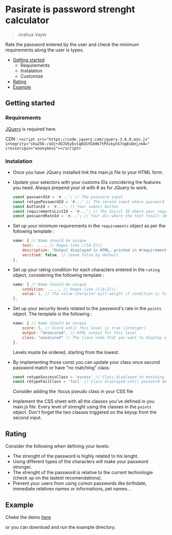 # Pasirate is password strenght calculator
> Joshua Vayer

Rate the password entered by the user and check the minimum requirements along the user is types.

- [Getting started](#getting-started)
    - Requirements
    - Instalation
    - Customize
- [Rating](#rating)
- [Example](#example)

## Getting started

### Requirements
[JQuery](https://jquery.com/) is required here.

CDN :
`<script src="https://code.jquery.com/jquery-3.6.0.min.js" integrity="sha256-/xUj+3OJU5yExlq6GSYGSHk7tPXikynS7ogEvDej/m4=" crossorigin="anonymous"></script>`

### Instalation

 - Once you have JQuery installed link the main.js file to your HTML form.
 - Update your selectors with your customs IDs concidering the features you need. Always prepend your id with # as for JQuery to work.

    ```js
    const passwordId = '#...'; // The password input
    const retypePasswordId = '#...' // The second input where password is reentered
    const buttonId = '#...'; // Your submit button
    const requirementsListId = '#...'; // The div/ul ID where your requirements will be printed.
    const passwordRateId = '#...'; // Your div where the test result (Weak, Strong,...) will be displayed
    ```
- Set up your minimum requirements in the `requirements` object as per the following template :

    ``` js
    name: { // Name should be unique
        test: ...., // Regex like /([A-Z])/
        description: "Output displayed in HTML, printed in #requirementsListId",
        verified: false, // leave false by default
    },
    ```
- Set up your rating condition for each characters entered in the `rating` object, considering the following template :

    ```js
    name: { // Name should be unique
        condition: ....., // Regex like /([A-Z])/
        value: 1, // The value character will weight if condition is fulfilled
    },
    ```
- Set up your security levels related to the password's rate in the `points` object. The template is the following : 

    ```js
    name: { // Name should be unique
        score: 5, // Score until this level is true (interger)
        output: "Unsecured", // HTML output for this level
        class: "unsecured" // The class name that you want to display on this level
    },
    ```
    Levels muste be ordered, starting from the lowest.

- By implementing those const you can update your class once second password match or have "no matching" class: 

    ```js
    const retypeSuccessClass = 'sucess' // Class displayed on matching password
    const retypeFailClass = 'fail' // Class displayed until password does not matched first input
    ```
    Consider adding the :focus pseudo class in your CSS file

- Implement the CSS sheet with all the classes you've defined in you main.js file. Every level of strenght using the classes in the `points` object. Don't forget the two classes triggered on the keyup from the second input.


## Rating

Consider the following when defining your levels:

 - The strenght of the password is highly related to his lenght.
 - Using different types of the characters will make your password stronger.
 - The strenght of the password is relative to the current technologie (check up on the lastest recomendations).
 - Prevent your users from using comon passwords like birthdate, immediate relatives names or informations, pet names...

## Example

Cheke the demo [here](#)

or you can download and run the example directory.

